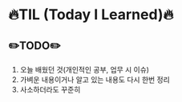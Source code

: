 # :fire:TIL (Today I Learned):fire:

## :pencil2:TODO:pencil2:
1. 오늘 배웠던 것(개인적인 공부, 업무 시 이슈)
2. 가벼운 내용이거나 알고 있는 내용도 다시 한번 정리
3. 사소하더라도 꾸준히
